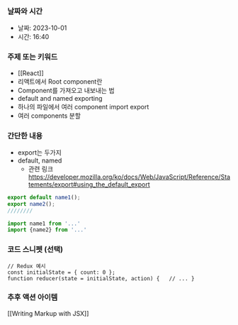 ### 날짜와 시간

- 날짜: 2023-10-01
- 시간: 16:40

### 주제 또는 키워드

- [[React]]
- 리액트에서 Root component란
- Component를 가져오고 내보내는 법
- default and named exporting
- 하나의 파일에서 여러 component import export
- 여러 components 분할

### 간단한 내용

- export는 두가지
- default, named 
	- 관련 링크 https://developer.mozilla.org/ko/docs/Web/JavaScript/Reference/Statements/export#using_the_default_export
``` javascript
export default name1();
export name2();
////////

import name1 from '...'
import {name2} from '...'
```
### 코드 스니펫 (선택)

```
// Redux 예시 
const initialState = { count: 0 };
function reducer(state = initialState, action) {   // ... }
```


### 추후 액션 아이템

[[Writing Markup with JSX]]